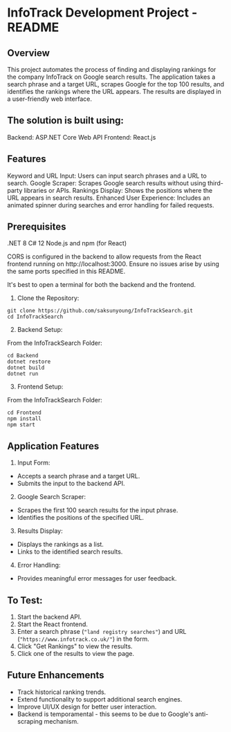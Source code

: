 # InfoTrack Development Project - README

## Overview

This project automates the process of finding and displaying rankings for the company InfoTrack on Google search results. The application takes a search phrase and a target URL, scrapes Google for the top 100 results, and identifies the rankings where the URL appears. The results are displayed in a user-friendly web interface.

## The solution is built using:

Backend: ASP.NET Core Web API
Frontend: React.js

## Features

Keyword and URL Input: Users can input search phrases and a URL to search.
Google Scraper: Scrapes Google search results without using third-party libraries or APIs.
Rankings Display: Shows the positions where the URL appears in search results.
Enhanced User Experience: Includes an animated spinner during searches and error handling for failed requests.

## Prerequisites

.NET 8
C# 12
Node.js and npm (for React)

CORS is configured in the backend to allow requests from the React frontend running on http://localhost:3000. Ensure no issues arise by using the same ports specified in this README.

It's best to open a terminal for both the backend and the frontend.

1. Clone the Repository:

```
git clone https://github.com/saksunyoung/InfoTrackSearch.git
cd InfoTrackSearch
```

2. Backend Setup:
   
From the InfoTrackSearch Folder:

```
cd Backend
dotnet restore
dotnet build
dotnet run
```

3. Frontend Setup:
   
From the InfoTrackSearch Folder:

```
cd Frontend
npm install
npm start
```

## Application Features

1. Input Form:

- Accepts a search phrase and a target URL.
- Submits the input to the backend API.

2. Google Search Scraper:

- Scrapes the first 100 search results for the input phrase.
- Identifies the positions of the specified URL.

3. Results Display:

- Displays the rankings as a list.
- Links to the identified search results.

4. Error Handling:

- Provides meaningful error messages for user feedback.

## To Test:

1. Start the backend API.
2. Start the React frontend.
3. Enter a search phrase (`"land registry searches"`) and URL (`"https://www.infotrack.co.uk/"`) in the form.
4. Click "Get Rankings" to view the results.
5. Click one of the results to view the page.

## Future Enhancements

- Track historical ranking trends.
- Extend functionality to support additional search engines.
- Improve UI/UX design for better user interaction.
- Backend is temporamental - this seems to be due to Google's anti-scraping mechanism.
